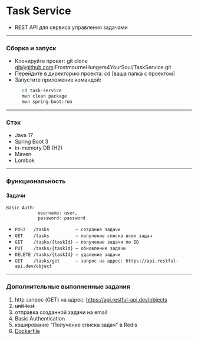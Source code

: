 # Task Service
- REST API для сервиса управления задачами

---
### Сборка и запуск
- Клонируйте проект: git clone git@github.com:FrostmourneHungers4YourSoul/TaskService.git
- Перейдите в директорию проекта: cd [ваша папка с проектом]
- Запустите приложение командой:
```bash
      cd task-service
      mvn clean package
      mvn spring-boot:run
```

---

### Стэк
- Java 17
- Spring Boot 3
- in-memory DB (H2)
- Maven
- Lombok

---

### Функциональность
#### Задачи
    Basic Auth: 
                username: user, 
                password: password

- `POST   /tasks          — создание задачи`
- `GET    /tasks          — получение списка всех задач`
- `GET    /tasks/{taskId} — получение задачи по ID`
- `PUT    /tasks/{taskId} — обновление задачи`
- `DELETE /tasks/{taskId} — удаление задачи`
- `GET    /tasks/get      — запрос на адрес: https://api.restful-api.dev/object`

---

### Дополнительные выполненные задания
1) http запрос (GET) на адрес: https://api.restful-api.dev/objects
2) ~~unit test~~
3) отправка созданной задачи на email
4) Basic Authentication
5) кэширование "Получение списка задач" в Redis
6) [Dockerfile](task-service/Dockerfile)
